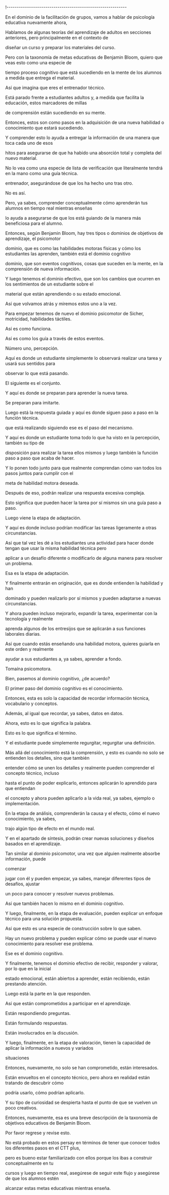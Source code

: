 !-----------------------------------------------------------

En el dominio de la facilitación de grupos, vamos a hablar de psicología educativa nuevamente ahora,

Hablamos de algunas teorías del aprendizaje de adultos en secciones anteriores, pero principalmente en el contexto de

diseñar un curso y preparar los materiales del curso.

Pero con la taxonomía de metas educativas de Benjamin Bloom, quiero que veas esto como una especie de

tiempo proceso cognitivo que está sucediendo en la mente de los alumnos a medida que entrega el material.

Así que imagina que eres el entrenador técnico.

Está parado frente a estudiantes adultos y, a medida que facilita la educación, estos marcadores de millas

de comprensión están sucediendo en su mente.

Entonces, estos son como pasos en la adquisición de una nueva habilidad o conocimiento que estará sucediendo.

Y comprender esto lo ayuda a entregar la información de una manera que toca cada uno de esos

hitos para asegurarse de que ha habido una absorción total y completa del nuevo material.

No lo vea como una especie de lista de verificación que literalmente tendrá en la mano como una guía técnica.

entrenador, asegurándose de que los ha hecho uno tras otro.

No es así.

Pero, ya sabes, comprender conceptualmente cómo aprenderán tus alumnos en tiempo real mientras enseñas

lo ayuda a asegurarse de que los está guiando de la manera más beneficiosa para el alumno.

Entonces, según Benjamin Bloom, hay tres tipos o dominios de objetivos de aprendizaje, el psicomotor

dominio, que es como las habilidades motoras físicas y cómo los estudiantes las aprenden, también está el dominio cognitivo

dominio, que son eventos cognitivos, cosas que suceden en la mente, en la comprensión de nueva información.

Y luego tenemos el dominio efectivo, que son los cambios que ocurren en los sentimientos de un estudiante sobre el

material que están aprendiendo o su estado emocional.

Así que volvamos atrás y miremos estos uno a la vez.

Para empezar tenemos de nuevo el dominio psicomotor de Sicher, motricidad, habilidades táctiles.

Así es como funciona.

Así es como los guía a través de estos eventos.

Número uno, percepción.

Aquí es donde un estudiante simplemente lo observará realizar una tarea y usará sus sentidos para

observar lo que está pasando.

El siguiente es el conjunto.

Y aquí es donde se preparan para aprender la nueva tarea.

Se preparan para imitarte.

Luego está la respuesta guiada y aquí es donde siguen paso a paso en la función técnica.

que está realizando siguiendo ese es el paso del mecanismo.

Y aquí es donde un estudiante toma todo lo que ha visto en la percepción, también su tipo de

disposición para realizar la tarea ellos mismos y luego también la función paso a paso que acaba de hacer.

Y lo ponen todo junto para que realmente comprendan cómo van todos los pasos juntos para cumplir con el

meta de habilidad motora deseada.

Después de eso, podrán realizar una respuesta excesiva compleja.

Esto significa que pueden hacer la tarea por sí mismos sin una guía paso a paso.

Luego viene la etapa de adaptación.

Y aquí es donde incluso podrían modificar las tareas ligeramente a otras circunstancias.

Así que tal vez les dé a los estudiantes una actividad para hacer donde tengan que usar la misma habilidad técnica pero

aplicar a un desafío diferente o modificarlo de alguna manera para resolver un problema.

Esa es la etapa de adaptación.

Y finalmente entrarán en originación, que es donde entienden la habilidad y han

dominado y pueden realizarlo por sí mismos y pueden adaptarse a nuevas circunstancias.

Y ahora pueden incluso mejorarlo, expandir la tarea, experimentar con la tecnología y realmente

aprenda algunos de los entresijos que se aplicarán a sus funciones laborales diarias.

Así que cuando estás enseñando una habilidad motora, quieres guiarla en este orden y realmente

ayudar a sus estudiantes a, ya sabes, aprender a fondo.

Tomaína psicomotora.

Bien, pasemos al dominio cognitivo, ¿de acuerdo?

El primer paso del dominio cognitivo es el conocimiento.

Entonces, esta es solo la capacidad de recordar información técnica, vocabulario y conceptos.

Además, al igual que recordar, ya sabes, datos en datos.

Ahora, esto es lo que significa la palabra.

Esto es lo que significa el término.

Y el estudiante puede simplemente regurgitar, regurgitar una definición.

Más allá del conocimiento está la comprensión, y esto es cuando no solo se entienden los detalles, sino que también

entender cómo se unen los detalles y realmente pueden comprender el concepto técnico, incluso

hasta el punto de poder explicarlo, entonces aplicarán lo aprendido para que entiendan

el concepto y ahora pueden aplicarlo a la vida real, ya sabes, ejemplo o implementación.

En la etapa de análisis, comprenderán la causa y el efecto, cómo el nuevo conocimiento, ya sabes,

trajo algún tipo de efecto en el mundo real.

Y en el apartado de síntesis, podrán crear nuevas soluciones y diseños basados en el aprendizaje.

Tan similar al dominio psicomotor, una vez que alguien realmente absorbe información, puede

comenzar

jugar con él y pueden empezar, ya sabes, manejar diferentes tipos de desafíos, ajustar

un poco para conocer y resolver nuevos problemas.

Así que también hacen lo mismo en el dominio cognitivo.

Y luego, finalmente, en la etapa de evaluación, pueden explicar un enfoque técnico para una solución propuesta.

Así que esto es una especie de construcción sobre lo que saben.

Hay un nuevo problema y pueden explicar cómo se puede usar el nuevo conocimiento para resolver ese problema.

Ese es el dominio cognitivo.

Y finalmente, tenemos el dominio efectivo de recibir, responder y valorar, por lo que en la inicial

estado emocional, están abiertos a aprender, están recibiendo, están prestando atención.

Luego está la parte en la que responden.

Así que están comprometidos a participar en el aprendizaje.

Están respondiendo preguntas.

Están formulando respuestas.

Están involucrados en la discusión.

Y luego, finalmente, en la etapa de valoración, tienen la capacidad de aplicar la información a nuevos y variados

situaciones

Entonces, nuevamente, no solo se han comprometido, están interesados.

Están envueltos en el concepto técnico, pero ahora en realidad están tratando de descubrir cómo

podría usarlo, cómo podrían aplicarlo.

Y su tipo de curiosidad se despierta hasta el punto de que se vuelven un poco creativos.

Entonces, nuevamente, esa es una breve descripción de la taxonomía de objetivos educativos de Benjamin Bloom.

Por favor regrese y revise esto.

No está probado en estos persay en términos de tener que conocer todos los diferentes pasos en el CTT plus,

pero es bueno estar familiarizado con ellos porque los ibas a construir conceptualmente en tu

cursos y luego en tiempo real, asegúrese de seguir este flujo y asegúrese de que los alumnos estén

alcanzar estas metas educativas mientras enseña.

